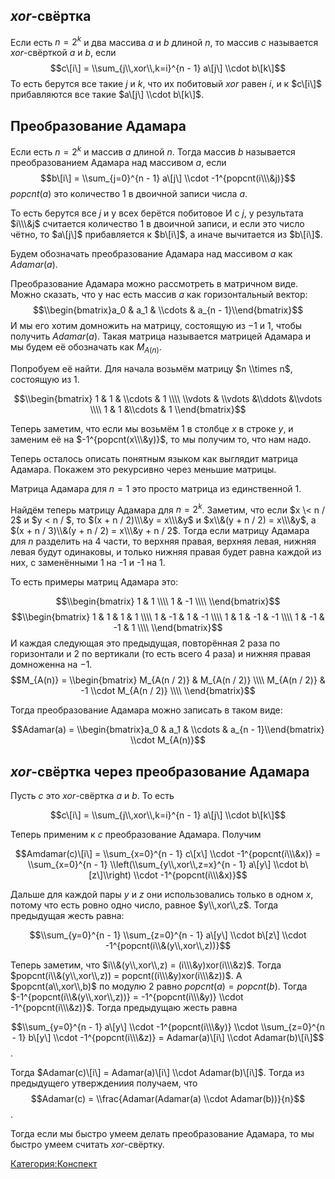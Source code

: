 ## $xor$-свёртка

Если есть $n = 2^k$ и два массива $a$ и $b$ длиной $n$, то массив $c$
называется $xor$-свёрткой $a$ и $b$, если $$c\[i\] =
\\sum_{j\\,xor\\,k=i}^{n - 1} a\[j\] \\cdot b\[k\]$$ То есть берутся
все такие $j$ и $k$, что их побитовый $xor$ равен $i$, и к $c\[i\]$
прибавляются все такие $a\[j\] \\cdot b\[k\]$.

## Преобразование Адамара

Если есть $n = 2^k$ и массив $a$ длиной $n$. Тогда массив $b$ называется
преобразованием Aдамара над массивом $a$, если $$b\[i\] =
\\sum_{j=0}^{n - 1} a\[j\] \\cdot -1^{popcnt(i\\\&j)}$$ $popcnt(a)$ это
количество 1 в двоичной записи числа $a$.

То есть берутся все $j$ и у всех берётся побитовое И с $j$, у результата
$i\\\&j$ считается количество 1 в двоичной записи, и если это число
чётно, то $a\[j\]$ прибавляется к $b\[i\]$, а иначе вычитается из
$b\[i\]$.

Будем обозначать преобразование Адамара над массивом $a$ как
$Adamar(a)$.

Преобразование Адамара можно рассмотреть в матричном виде. Можно
сказать, что у нас есть массив $a$ как горизонтальный вектор:
$$\\begin{bmatrix}a_0 & a_1 & \\cdots & a_{n - 1}\\end{bmatrix}$$ И
мы его хотим домножить на матрицу, состоящую из $-1$ и $1$, чтобы
получить $Adamar(a)$. Такая матрица называется матрицей Адамара и
мы будем её обозначать как $M_{A(n)}$.

Попробуем её найти. Для начала возьмём матрицу $n \\times n$, состоящую
из 1.

$$\\begin{bmatrix} 1 & 1 & \\cdots & 1 \\\\ \\vdots & \\vdots &\\ddots
&\\vdots \\\\ 1 & 1 &\\cdots & 1 \\end{bmatrix}$$

Теперь заметим, что если мы возьмём 1 в столбце $x$ в строке $y$, и
заменим её на $-1^{popcnt(x\\\&y)}$, то мы получим то, что нам
надо.

Теперь осталось описать понятным языком как выглядит матрица Адамара.
Покажем это рекурсивно через меньшие матрицы.

Матрица Адамара для $n = 1$ это просто матрица из единственной 1.

Найдём теперь матрицу Адамара для $n = 2^k$. Заметим, что если $x \< n /
2$ и $y \< n / $, то $(x + n / 2)\\\&y = x\\\&y$ и $x\\&(y + n / 2) =
x\\\&y$, а $(x + n / 3)\\&(y + n / 2) = x\\\&y + n / 2$. Тогда если
матрицу Адамара для $n$ разделить на 4 части, то верхняя правая,
верхняя левая, нижняя левая будут одинаковы, и только нижняя правая
будет равна каждой из них, с заменёнными 1 на -1 и -1 на 1.

То есть примеры матриц Адамара это:

$$\\begin{bmatrix} 1 & 1 \\\\ 1 & -1 \\\\ \\end{bmatrix}$$
$$\\begin{bmatrix} 1 & 1 & 1 & 1 \\\\ 1 & -1 & 1 & -1 \\\\ 1 & 1 & -1 &
-1 \\\\ 1 & -1 & -1 & 1 \\\\ \\end{bmatrix}$$ И каждая следующая это
предыдущая, повторённая 2 раза по горизонтали и 2 по вертикали (то
есть всего 4 раза) и нижняя правая домноженна на $-1$. $$M_{A(n)} =
\\begin{bmatrix} M_{A(n / 2)} & M_{A(n / 2)} \\\\ M_{A(n / 2)} & -1
\\cdot M_{A(n / 2)} \\\\ \\end{bmatrix}$$

Тогда преобразование Адамара можно записать в таком виде:

$$Adamar(a) = \\begin{bmatrix}a_0 & a_1 & \\cdots & a_{n -
1}\\end{bmatrix} \\cdot M_{A(n)}$$

## $xor$-свёртка через преобразование Адамара

Пусть $c$ это $xor$-свёртка $a$ и $b$. То есть

$$c\[i\] = \\sum_{j\\,xor\\,k=i}^{n - 1} a\[j\] \\cdot b\[k\]$$

Теперь применим к $c$ преобразование Адамара. Получим

$$Amdamar(c)\[i\] = \\sum_{x=0}^{n - 1} c\[x\] \\cdot
-1^{popcnt(i\\\&x)} = \\sum_{x=0}^{n - 1}
\\left(\\sum_{y\\,xor\\,z=x}^{n - 1} a\[y\] \\cdot b\[z\]\\right)
\\cdot -1^{popcnt(i\\\&x)}$$

Дальше для каждой пары $y$ и $z$ они использовались только в одном $x$,
потому что есть ровно одно число, равное $y\\,xor\\,z$. Тогда
предыдущая жесть равна:

$$\\sum_{y=0}^{n - 1} \\sum_{z=0}^{n - 1} a\[y\] \\cdot b\[z\] \\cdot
-1^{popcnt(i\\&(y\\,xor\\,z))}$$

Теперь заметим, что $i\\&(y\\,xor\\,z) = (i\\\&y)xor(i\\\&z)$. Тогда
$popcnt(i\\&(y\\,xor\\,z)) = popcnt((i\\\&y)xor(i\\\&z))$. А
$popcnt(a\\,xor\\,b)$ по модулю 2 равно $popcnt(a) = popcnt(b)$. Тогда
$-1^{popcnt(i\\&(y\\,xor\\,z))} = -1^{popcnt(i\\\&y)} \\cdot
-1^{popcnt(i\\\&z)}$. Тогда предыдущаю жесть равна

$$\\sum_{y=0}^{n - 1} a\[y\] \\cdot -1^{popcnt(i\\\&y)} \\cdot
\\sum_{z=0}^{n - 1} b\[y\] \\cdot -1^{popcnt(i\\\&z)} = Adamar(a)\[i\]
\\cdot Adamar(b)\[i\]$$.

Тогда $Adamar(c)\[i\] = Adamar(a)\[i\] \\cdot Adamar(b)\[i\]$. Тогда из
предыдущего утверждениия получаем, что $$Adamar(c) =
\\frac{Adamar(Adamar(a) \\cdot Adamar(b))}{n}$$.

Тогда если мы быстро умеем делать преобразование Адамара, то мы быстро
умеем считать $xor$-свёртку.

[Категория:Конспект](Категория:Конспект "wikilink")